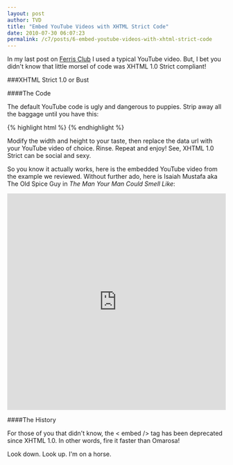 ```yaml
---
layout: post
author: TVD
title: "Embed YouTube Videos with XHTML Strict Code"
date: 2010-07-30 06:07:23
permalink: /c7/posts/6-embed-youtube-videos-with-xhtml-strict-code
---
```


In my last post on [Ferris Club][1] I used a typical YouTube video. But, I bet you didn't know that little morsel of code was XHTML 1.0 Strict compliant!

###XHTML Strict 1.0 or Bust

####The Code

The default YouTube code is ugly and dangerous to puppies. Strip away all the baggage until you have this:

{% highlight html %}
    <object type="application/x-shockwave-flash" width="520" height="350" data="http://www.youtube.com/v/owGykVbfgUE&amp;hl=en_US&amp;fs=1?rel=0"></object>
{% endhighlight %}

Modify the width and height to your taste, then replace the data url with your YouTube video of choice. Rinse. Repeat and enjoy! See, XHTML 1.0 Strict can be social and sexy.

So you know it actually works, here is the embedded YouTube video from the example we reviewed. Without further ado, here is Isaiah Mustafa aka The Old Spice Guy in *The Man Your Man Could Smell Like*:

<iframe width="100%" height="500" src="https://www.youtube.com/embed/owGykVbfgUE" frameborder="0" allowfullscreen></iframe>

####The History

For those of you that didn't know, the < embed /> tag has been deprecated since XHTML 1.0. In other words, fire it faster than Omarosa!

Look down. Look up. I'm on a horse.


  [1]: http://techoctave.com/c7/posts/5-think-you-know-ferris-bueller-think-again-ferris-club
